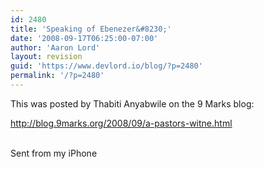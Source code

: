 ```yaml
---
id: 2480
title: 'Speaking of Ebenezer&#8230;'
date: '2008-09-17T06:25:00-07:00'
author: 'Aaron Lord'
layout: revision
guid: 'https://www.devlord.io/blog/?p=2480'
permalink: '/?p=2480'
---
```


This was posted by Thabiti Anyabwile on the 9 Marks blog:<p><a href="http://blog.9marks.org/2008/09/a-pastors-witne.html">http://blog.9marks.org/2008/09/a-pastors-witne.html</a><p><br>Sent from my iPhone<div class="blogger-post-footer"></div>